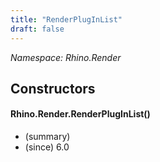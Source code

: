 ```yaml
---
title: "RenderPlugInList"
draft: false
---
```


*Namespace: Rhino.Render*
## Constructors
#### Rhino.Render.RenderPlugInList()
- (summary) 
- (since) 6.0
